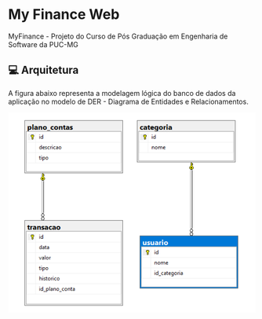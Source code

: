 ﻿# My Finance Web

MyFinance - Projeto do Curso de Pós Graduação em Engenharia de Software da PUC-MG

## 💻 Arquitetura

A figura abaixo representa a modelagem lógica do banco de dados da aplicação no modelo de DER - Diagrama de Entidades e Relacionamentos.

<img src="docs\DER.png">
